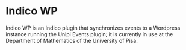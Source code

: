 # Indico WP

Indico WP is an Indico plugin that synchronizes events to a Wordpress 
instance running the Unipi Events plugin; it is currently in use at the
Department of Mathematics of the University of Pisa. 
